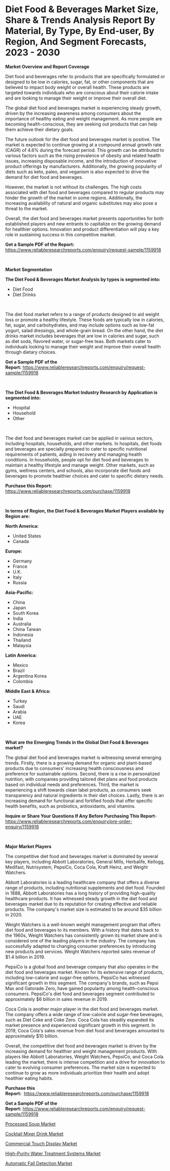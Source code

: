 <p><h1>Diet Food & Beverages Market Size, Share & Trends Analysis Report By Material, By Type, By End-user, By Region, And Segment Forecasts, 2023 - 2030</h1></p><p><strong>Market Overview and Report Coverage</strong></p>
<p><p>Diet food and beverages refer to products that are specifically formulated or designed to be low in calories, sugar, fat, or other components that are believed to impact body weight or overall health. These products are targeted towards individuals who are conscious about their calorie intake and are looking to manage their weight or improve their overall diet.</p><p>The global diet food and beverages market is experiencing steady growth, driven by the increasing awareness among consumers about the importance of healthy eating and weight management. As more people are becoming health-conscious, they are seeking out products that can help them achieve their dietary goals.</p><p>The future outlook for the diet food and beverages market is positive. The market is expected to continue growing at a compound annual growth rate (CAGR) of 4.6% during the forecast period. This growth can be attributed to various factors such as the rising prevalence of obesity and related health issues, increasing disposable income, and the introduction of innovative product offerings by manufacturers. Additionally, the growing popularity of diets such as keto, paleo, and veganism is also expected to drive the demand for diet food and beverages.</p><p>However, the market is not without its challenges. The high costs associated with diet food and beverages compared to regular products may hinder the growth of the market in some regions. Additionally, the increasing availability of natural and organic substitutes may also pose a threat to the market.</p><p>Overall, the diet food and beverages market presents opportunities for both established players and new entrants to capitalize on the growing demand for healthier options. Innovation and product differentiation will play a key role in sustaining success in this competitive market.</p></p>
<p><strong>Get a Sample PDF of the Report:</strong> <a href="https://www.reliableresearchreports.com/enquiry/request-sample/1159918">https://www.reliableresearchreports.com/enquiry/request-sample/1159918</a></p>
<p>&nbsp;</p>
<p><strong>Market Segmentation</strong></p>
<p><strong>The Diet Food & Beverages Market Analysis by types is segmented into:</strong></p>
<p><ul><li>Diet Food</li><li>Diet Drinks</li></ul></p>
<p>&nbsp;</p>
<p><p>The diet food market refers to a range of products designed to aid weight loss or promote a healthy lifestyle. These foods are typically low in calories, fat, sugar, and carbohydrates, and may include options such as low-fat yogurt, salad dressings, and whole-grain bread. On the other hand, the diet drinks market includes beverages that are low in calories and sugar, such as diet soda, flavored water, or sugar-free teas. Both markets cater to individuals looking to manage their weight and improve their overall health through dietary choices.</p></p>
<p><strong>Get a Sample PDF of the Report:</strong>&nbsp;<a href="https://www.reliableresearchreports.com/enquiry/request-sample/1159918">https://www.reliableresearchreports.com/enquiry/request-sample/1159918</a></p>
<p>&nbsp;</p>
<p><strong>The Diet Food & Beverages Market Industry Research by Application is segmented into:</strong></p>
<p><ul><li>Hospital</li><li>Household</li><li>Other</li></ul></p>
<p>&nbsp;</p>
<p><p>The diet food and beverages market can be applied in various sectors, including hospitals, households, and other markets. In hospitals, diet foods and beverages are specially prepared to cater to specific nutritional requirements of patients, aiding in recovery and managing health conditions. In households, people opt for diet food and beverages to maintain a healthy lifestyle and manage weight. Other markets, such as gyms, wellness centers, and schools, also incorporate diet foods and beverages to promote healthier choices and cater to specific dietary needs.</p></p>
<p><strong>Purchase this Report:</strong>&nbsp; <a href="https://www.reliableresearchreports.com/purchase/1159918">https://www.reliableresearchreports.com/purchase/1159918</a></p>
<p>&nbsp;</p>
<p><strong>In terms of Region, the Diet Food & Beverages Market Players available by Region are:</strong></p>
<p>
    <p> <strong> North America: </strong>
        <ul>
            <li>United States</li>
            <li>Canada</li>
        </ul>
        </p> 
    <p> <strong> Europe: </strong>
        <ul>
            <li>Germany</li>
            <li>France</li>
            <li>U.K.</li>
            <li>Italy</li>
            <li>Russia</li>
        </ul>
        </p> 
    <p> <strong> Asia-Pacific: </strong>
        <ul>
            <li>China</li>
            <li>Japan</li>
            <li>South Korea</li>
            <li>India</li>
            <li>Australia</li>
            <li>China Taiwan</li>
            <li>Indonesia</li>
            <li>Thailand</li>
            <li>Malaysia</li>
        </ul>
        </p> 
    <p> <strong> Latin America: </strong>
        <ul>
            <li>Mexico</li>
            <li>Brazil</li>
            <li>Argentina Korea</li>
            <li>Colombia</li>
        </ul>
        </p> 
    <p> <strong> Middle East & Africa: </strong>
        <ul>
            <li>Turkey</li>
            <li>Saudi</li>
            <li>Arabia</li>
            <li>UAE</li>
            <li>Korea</li>
        </ul>
    </p>
    </p>
<p>&nbsp;</p>
<p><strong>What are the Emerging Trends in the Global Diet Food & Beverages market?</strong></p>
<p><p>The global diet food and beverages market is witnessing several emerging trends. Firstly, there is a growing demand for organic and plant-based products due to consumers' increasing health consciousness and preference for sustainable options. Second, there is a rise in personalized nutrition, with companies providing tailored diet plans and food products based on individual needs and preferences. Third, the market is experiencing a shift towards clean label products, as consumers seek transparency and natural ingredients in their diet choices. Lastly, there is an increasing demand for functional and fortified foods that offer specific health benefits, such as probiotics, antioxidants, and vitamins.</p></p>
<p><strong>Inquire or Share Your Questions If Any Before Purchasing This Report</strong>- <a href="https://www.reliableresearchreports.com/enquiry/pre-order-enquiry/1159918">https://www.reliableresearchreports.com/enquiry/pre-order-enquiry/1159918</a></p>
<p>&nbsp;</p>
<p><strong>Major Market Players</strong></p>
<p><p>The competitive diet food and beverages market is dominated by several key players, including Abbott Laboratories, General Mills, Herbalife, Kellogg, Medifast, Nutrisystem, PepsiCo, Coca Cola, Kraft Heinz, and Weight Watchers. </p><p>Abbott Laboratories is a leading healthcare company that offers a diverse range of products, including nutritional supplements and diet food. Founded in 1888, Abbott Laboratories has a long history of providing high-quality healthcare products. It has witnessed steady growth in the diet food and beverages market due to its reputation for creating effective and reliable products. The company's market size is estimated to be around $35 billion in 2020.</p><p>Weight Watchers is a well-known weight management program that offers diet food and beverages to its members. With a history that dates back to the 1960s, Weight Watchers has consistently grown its market share and is considered one of the leading players in the industry. The company has successfully adapted to changing consumer preferences by introducing new products and services. Weight Watchers reported sales revenue of $1.4 billion in 2019.</p><p>PepsiCo is a global food and beverage company that also operates in the diet food and beverages market. Known for its extensive range of products, including low-calorie and sugar-free options, PepsiCo has witnessed significant growth in this segment. The company's brands, such as Pepsi Max and Gatorade Zero, have gained popularity among health-conscious consumers. PepsiCo's diet food and beverages segment contributed to approximately $6 billion in sales revenue in 2019.</p><p>Coca Cola is another major player in the diet food and beverages market. The company offers a wide range of low-calorie and sugar-free beverages, such as Diet Coke and Coke Zero. Coca Cola has steadily expanded its market presence and experienced significant growth in this segment. In 2019, Coca Cola's sales revenue from diet food and beverages amounted to approximately $10 billion.</p><p>Overall, the competitive diet food and beverages market is driven by the increasing demand for healthier and weight management products. With players like Abbott Laboratories, Weight Watchers, PepsiCo, and Coca Cola leading the market, there is intense competition and a drive for innovation to cater to evolving consumer preferences. The market size is expected to continue to grow as more individuals prioritize their health and adopt healthier eating habits.</p></p>
<p><strong>Purchase this Report:</strong>&nbsp;&nbsp;<a href="https://www.reliableresearchreports.com/purchase/1159918">https://www.reliableresearchreports.com/purchase/1159918</a></p>
<p></p>
<p><strong>Get a Sample PDF of the Report:</strong>&nbsp;<a href="https://www.reliableresearchreports.com/enquiry/request-sample/1159918">https://www.reliableresearchreports.com/enquiry/request-sample/1159918</a></p>
<p><p><a href="https://www.linkedin.com/pulse/processed-soup-market-size-2023-2030-global-industrial-utuye/">Processed Soup Market</a></p><p><a href="https://www.linkedin.com/pulse/cocktail-mixer-drink-market-insights-players-forecast-till-vpvje/">Cocktail Mixer Drink Market</a></p><p><a href="https://medium.com/@ashlybednar2023/commercial-touch-display-market-size-growth-forecast-2023-2030-836f66c74171">Commercial Touch Display Market</a></p><p><a href="https://github.com/ChiragRp1/Market-Research-Report-List-1/blob/main/high-purity-water-treatment-systems-market.md">High-Purity Water Treatment Systems Market</a></p><p><a href="https://medium.com/@akshatreportprime/automatic-fall-detection-market-size-growth-forecast-2023-2030-52f24da390b5">Automatic Fall Detection Market</a></p></p>